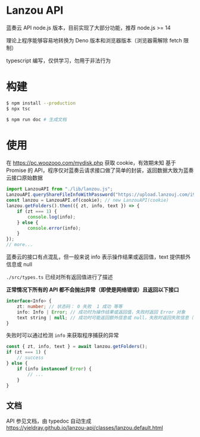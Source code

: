 # Lanzou API

蓝奏云 API node.js 版本，目前实现了大部分功能，推荐 node.js >= 14

理论上程序能够容易地转换为 Deno 版本和浏览器版本（浏览器需解除 fetch 限制）

typescript 编写，仅供学习，勿用于非法行为

# 构建

```sh
$ npm install --production
$ npx tsc

$ npm run doc # 生成文档
```

# 使用

在 https://pc.woozooo.com/mydisk.php 获取 cookie，有效期未知
基于 Promise 的 API，程序仅对蓝奏云请求接口做了简单的封装，返回数据大致为蓝奏云接口原始数据

```js
import LanzouAPI from "./lib/lanzou.js";
LanzouAPI.queryShareFileInfoWithPassword("https://upload.lanzouj.com/i95j302p", "bxeb").then(console.log);
const lanzou = LanzouAPI.of(cookie); // new LanzouAPI(cookie)
lanzou.getFolders().then(({ zt, info, text }) => {
    if (zt === 1) {
        console.log(info);
    } else {
        console.error(info);
    }
});
// more...
```

蓝奏云的接口有点混乱，但一般来说 info 表示操作结果或返回值，text 提供额外信息或 null

`./src/types.ts` 已经对所有返回值进行了描述

**正常情况下所有的 API 都不会抛出异常（即使是网络错误）且返回以下接口**

```ts
interface<Info> {
    zt: number; // 状态码： 0 失败  1 成功 等等
    info: Info | Error; // 成功时为操作结果或返回值，失败时返回 Error 对象
    text string | null; // 成功时可能返回额外信息或 null，失败时返回失败信息（字符串）
}
```

失败时可以通过检测 `info` 来获取程序捕获的异常

```js
const { zt, info, text } = await lanzou.getFolders();
if (zt === 1) {
    // success
} else {
    if (info instanceof Error) {
        // ...
    }
}
```

## 文档

API 参见文档，由 typedoc 自动生成  
<https://yieldray.github.io/lanzou-api/classes/lanzou.default.html>
